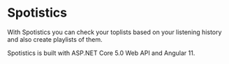 # Spotistics
With Spotistics you can check your toplists based on your listening history and also create playlists of them.

Spotistics is built with ASP.NET Core 5.0 Web API and Angular 11.
